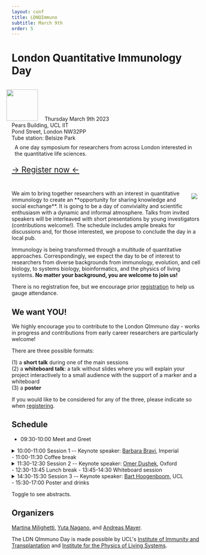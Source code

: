 ```yaml
---
layout: conf
title: LDNQImmuno
subtitle: March 9th
order: 5
---
```


<div class="titlebox">
  <h1>
  London Quantitative Immunology Day
  </h1>
  <div class="box">
  <img style="width:6em;margin-left:-1em;margin-top:1em;margin-right:1em" src="../images/ldnqimmuno.png">
  <span style="text-align:left">
    Thursday March 9th 2023 <br /> 
    Pears Building, UCL IIT <br />
    Pond Street, London NW32PP <br />
    Tube station: Belsize Park <br />
  </span>
  </div>
  <p style="margin-top:0em;padding:0.5rem">
    A one day symposium for researchers from across London interested in the quantitative life sciences. <br />
  </p>
  <p style="margin-top:0em;padding-top:0em;padding-bottom:1em;font-size:150%">
   <a href="https://forms.office.com/Pages/ResponsePage.aspx?id=_oivH5ipW0yTySEKEdmlwsefyMHuSa9KkArfAHERWzNUQ0tOMlJIMElFUEVLNTM0T0RHMk9XSDZaSy4u">&rarr; Register now &larr;</a>
  </p>
</div>

<img style="max-width:50%;margin:0.5rem" src="../images/ldnday23.png" align="right">
We aim to bring together researchers with an interest in quantitative immunology to create an **opportunity for sharing knowledge and social exchange**. It is going to be a day of conviviality and scientific enthusiasm with a dynamic and informal atmosphere. Talks from invited speakers will be interleaved with short presentations by young investigators (contributions welcome!). The schedule includes ample breaks for discussions and, for those interested, we propose to conclude the day in a local pub.

Immunology is being transformed through a multitude of quantitative approaches. Correspondingly, we expect the day to be of interest to researchers from diverse backgrounds from immunology, evolution, and cell biology, to systems biology, bioinformatics, and the physics of living systems. **No matter your background, you are welcome to join us!**

There is no registration fee, but we encourage prior [registration](https://forms.office.com/Pages/ResponsePage.aspx?id=_oivH5ipW0yTySEKEdmlwsefyMHuSa9KkArfAHERWzNUQ0tOMlJIMElFUEVLNTM0T0RHMk9XSDZaSy4u) to help us gauge attendance.

## We want YOU!

We highly encourage you to contribute to the London QImmuno day - works in progress and contributions from early career researchers are particularly welcome!

There are three possible formats:

(1) a **short talk** during one of the main sessions  
(2) a **whiteboard talk**: a talk without slides where you will explain your project interactively to a small audience with the support of a marker and a whiteboard  
(3) a **poster** 

If you would like to be considered for any of the three, please indicate so when [registering](https://forms.office.com/Pages/ResponsePage.aspx?id=_oivH5ipW0yTySEKEdmlwsefyMHuSa9KkArfAHERWzNUQ0tOMlJIMElFUEVLNTM0T0RHMk9XSDZaSy4u).

## Schedule

- 09:30-10:00 Meet and Greet  
<details>
<summary>
10:00-11:00 Session 1  -- Keynote speaker:  <a href="https://www.imperial.ac.uk/people/b.bravi21">Barbara Bravi</a>, Imperial
</summary>
To be announced
</details>
- 11:00-11:30 Coffee break  
<details>
<summary>
11:30-12:30 Session 2 -- Keynote speaker: <a href="https://dushek.path.ox.ac.uk/">Omer Dushek</a>, Oxford
</summary>
To be announced
</details>
- 12:30-13:45 Lunch break
- 13:45-14:30 Whiteboard session  
<details>
<summary>
14:30-15:30 Session 3 -- Keynote speaker: <a href="https://www.hoogenboom-lab.com/">Bart Hoogenboom</a>, UCL
</summary>
  <h3>Physical membrane properties protect cytotoxic T cells from suicide</h3>
  <p>To eliminate virus-infected and tumour cells, cytotoxic T cells form a synapse with their target, in which they release pro-apoptotic granzymes as well as pore forming proteins called perforin. Perforin punches holes in the target membrane to facilitate cell entry for the granzymes, which next initiate a signalling cascade leading to programmed cell death (apoptosis). It has long been a mystery what protected the T cells from being targeted by the proteins they secrete to kill their targets. I will report on recent studies that have identified such self-protection mechanisms based on the physical properties of the T cell membrane. Notably, enhanced lipid order and packing reduce perforin binding, whereas externalisation of negatively charged lipids results in local deactivation of perforin. This raises the yet unanswered question if similar membrane-based protection could be used by cancer cells to evade immune killing.
  </p>
</details>
- 15:30-17:00 Poster and drinks  

Toggle to see abstracts.

## Organizers

[Martina Milighetti](https://twitter.com/martina_milig), [Yuta Nagano](https://www.yutanagano.com/), and [Andreas Mayer](https://qimmuno.com/).

The LDN QImmuno Day is made possible by UCL's [Institute of Immunity and Transplantation](https://www.ucl.ac.uk/immunity-transplantation/ucl-institute-immunity-and-transplantation) and [Institute for the Physics of Living Systems](https://www.ucl.ac.uk/physics-living-systems/institute-physics-living-systems).
